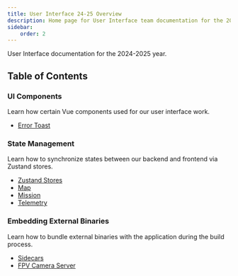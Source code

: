 ```yaml
---
title: User Interface 24-25 Overview
description: Home page for User Interface team documentation for the 2024-2025 year.
sidebar:
    order: 2
---
```


User Interface documentation for the 2024-2025 year.

## Table of Contents

### UI Components

Learn how certain Vue components used for our user interface work.

- [Error Toast](./ui-components/error-toast)

### State Management

Learn how to synchronize states between our backend and frontend via Zustand stores.

- [Zustand Stores](./state-management/zustand-stores)
- [Map](./state-management/map-frontend)
- [Mission](./state-management/mission-frontend)
- [Telemetry](./state-management/telemetry-frontend)

### Embedding External Binaries

Learn how to bundle external binaries with the application during the build process.

- [Sidecars](./embedding-external-binaries/sidecars)
- [FPV Camera Server](./embedding-external-binaries/fpv-camera)